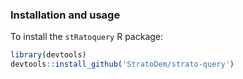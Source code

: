 ### Installation and usage

To install the `stRatoquery` R package:
```R
library(devtools)
devtools::install_github('StratoDem/strato-query')
```
